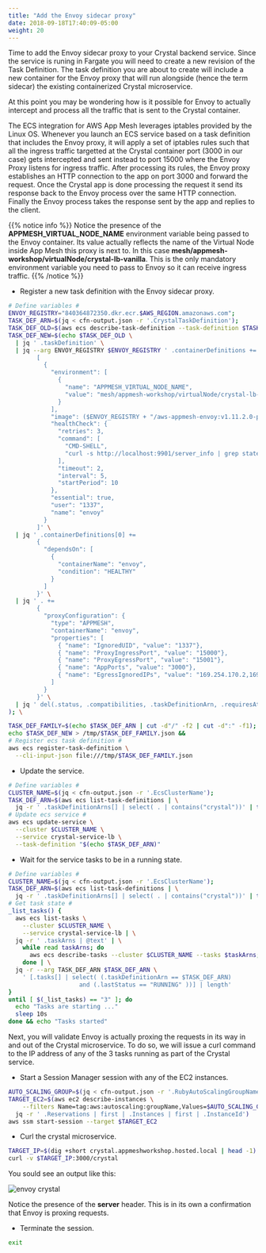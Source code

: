 ```yaml
---
title: "Add the Envoy sidecar proxy"
date: 2018-09-18T17:40:09-05:00
weight: 20
---
```


Time to add the Envoy sidecar proxy to your Crystal backend service. 
Since the service is runing in Fargate you will need to create a new revision of the Task Definition.
The  task definition you are about to create will include a new container for the Envoy proxy that will run alongside (hence the term sidecar) the existing containerized Crystal microservice. 

At this point you may be wondering how is it possible for Envoy to actually intercept and process all the traffic that is sent to the Crystal container.

The ECS integration for AWS App Mesh leverages iptables provided by the Linux OS. Whenever you launch an ECS service based on a task definition that includes the Envoy proxy, it will apply a set of iptables rules such that all the ingress traffic targetted at the Crystal container port (3000 in our case) gets intercepted and sent instead to port 15000 where the Envoy Proxy listens for ingress traffic.
After processing its rules, the Envoy proxy establishes an HTTP connection to the app on port 3000 and forward the request. Once the Crystal app is done processing the request it send its response back to the Envoy process over the same HTTP connection. Finally the Envoy process takes the response sent by the app and replies to the client. 

{{% notice info %}} 
Notice the presence of the **APPMESH_VIRTUAL_NODE_NAME** environment variable being passed to the Envoy container. Its value actually reflects the name of the Virtual Node inside App Mesh this proxy is next to. In this case **mesh/appmesh-workshop/virtualNode/crystal-lb-vanilla**. This is the only mandatory environment variable you need to pass to Envoy so it can receive ingress traffic. 
{{% /notice %}} 

* Register a new task definition with the Envoy sidecar proxy.

```bash
# Define variables #
ENVOY_REGISTRY="840364872350.dkr.ecr.$AWS_REGION.amazonaws.com";
TASK_DEF_ARN=$(jq < cfn-output.json -r '.CrystalTaskDefinition');
TASK_DEF_OLD=$(aws ecs describe-task-definition --task-definition $TASK_DEF_ARN);
TASK_DEF_NEW=$(echo $TASK_DEF_OLD \
  | jq ' .taskDefinition' \
  | jq --arg ENVOY_REGISTRY $ENVOY_REGISTRY ' .containerDefinitions += 
        [
          {
            "environment": [
              {
                "name": "APPMESH_VIRTUAL_NODE_NAME",
                "value": "mesh/appmesh-workshop/virtualNode/crystal-lb-vanilla"
              }
            ],
            "image": ($ENVOY_REGISTRY + "/aws-appmesh-envoy:v1.11.2.0-prod"),
            "healthCheck": {
              "retries": 3,
              "command": [
                "CMD-SHELL",
                "curl -s http://localhost:9901/server_info | grep state | grep -q LIVE"
              ],
              "timeout": 2,
              "interval": 5,
              "startPeriod": 10
            },
            "essential": true,
            "user": "1337",
            "name": "envoy"
          }
        ]' \
  | jq ' .containerDefinitions[0] +=
        { 
          "dependsOn": [ 
            { 
              "containerName": "envoy",
              "condition": "HEALTHY" 
            }
          ] 
        }' \
  | jq ' . += 
        { 
          "proxyConfiguration": {
            "type": "APPMESH",
            "containerName": "envoy",
            "properties": [
              { "name": "IgnoredUID", "value": "1337"},
              { "name": "ProxyIngressPort", "value": "15000"},
              { "name": "ProxyEgressPort", "value": "15001"},
              { "name": "AppPorts", "value": "3000"},
              { "name": "EgressIgnoredIPs", "value": "169.254.170.2,169.254.169.254"}
            ]
          }
        }' \
  | jq ' del(.status, .compatibilities, .taskDefinitionArn, .requiresAttributes, .revision) '
); \

TASK_DEF_FAMILY=$(echo $TASK_DEF_ARN | cut -d"/" -f2 | cut -d":" -f1);
echo $TASK_DEF_NEW > /tmp/$TASK_DEF_FAMILY.json && 
# Register ecs task definition #
aws ecs register-task-definition \
  --cli-input-json file:///tmp/$TASK_DEF_FAMILY.json
```

* Update the service.

```bash
# Define variables #
CLUSTER_NAME=$(jq < cfn-output.json -r '.EcsClusterName');
TASK_DEF_ARN=$(aws ecs list-task-definitions | \
  jq -r ' .taskDefinitionArns[] | select( . | contains("crystal"))' | tail -1);
# Update ecs service #
aws ecs update-service \
  --cluster $CLUSTER_NAME \
  --service crystal-service-lb \
  --task-definition "$(echo $TASK_DEF_ARN)"
```

* Wait for the service tasks to be in a running state.

```bash
# Define variables #
CLUSTER_NAME=$(jq < cfn-output.json -r '.EcsClusterName');
TASK_DEF_ARN=$(aws ecs list-task-definitions | \
  jq -r ' .taskDefinitionArns[] | select( . | contains("crystal"))' | tail -1);
# Get task state #
_list_tasks() {
  aws ecs list-tasks \
    --cluster $CLUSTER_NAME \
    --service crystal-service-lb | \
  jq -r ' .taskArns | @text' | \
    while read taskArns; do 
      aws ecs describe-tasks --cluster $CLUSTER_NAME --tasks $taskArns;
    done | \
  jq -r --arg TASK_DEF_ARN $TASK_DEF_ARN \
    ' [.tasks[] | select( (.taskDefinitionArn == $TASK_DEF_ARN) 
                    and (.lastStatus == "RUNNING" ))] | length'
}
until [ $(_list_tasks) == "3" ]; do
  echo "Tasks are starting ..."
  sleep 10s
done && echo "Tasks started"
```

Next, you will validate Envoy is actually proxing the requests in its way in and out of the Crystal microservice. To do so, we will issue a curl command to the IP address of any of the 3 tasks running as part of the Crystal service.

* Start a Session Manager session with any of the EC2 instances.

```bash
AUTO_SCALING_GROUP=$(jq < cfn-output.json -r '.RubyAutoScalingGroupName');
TARGET_EC2=$(aws ec2 describe-instances \
    --filters Name=tag:aws:autoscaling:groupName,Values=$AUTO_SCALING_GROUP | \
  jq -r ' .Reservations | first | .Instances | first | .InstanceId')
aws ssm start-session --target $TARGET_EC2
```

* Curl the crystal microservice.

```bash
TARGET_IP=$(dig +short crystal.appmeshworkshop.hosted.local | head -1)
curl -v $TARGET_IP:3000/crystal
```

You sould see an output like this:

![envoy crystal](/images/envoy/crystal.png?height=300px)

Notice the presence of the **server** header. This is in its own a confirmation that Envoy is proxing requests.

* Terminate the session.

```bash
exit 
```
